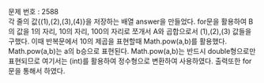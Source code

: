 문제 번호 : 2588	
각 줄의 값{(1),(2),(3),(4)}을 저장하는 배열 answer을 만들었다.
for문을 활용하여 B의 값을 1의 자리, 10의 자리, 100의 자리로 쪼개서 A와 곱합으로서 (1),(2),(3) 값들을 구했다.
이때 반복문에서 10의 제곱을 표현할때 Math.pow(a,b)를 활용했다. 
Math.pow(a,b)는 a의 b승으로 표현된다.
Math.pow(a,b)는 반드시 double형으로만 표현되므로 여기서는 (int)를 활용하여 정수형으로 변환하여 사용하였다.
출력또한 for문을 통해서 하였다.
